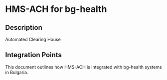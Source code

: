 # HMS-ACH for bg-health

## Description

Automated Clearing House

## Integration Points

This document outlines how HMS-ACH is integrated with bg-health systems in Bulgaria.
